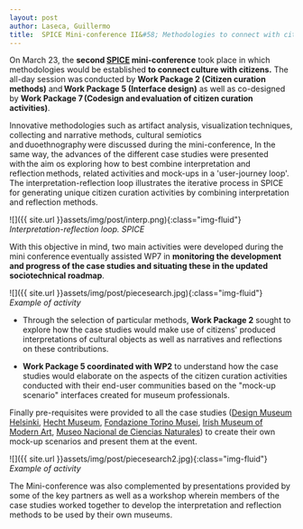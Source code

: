 ```yaml
---
layout: post
author: Laseca, Guillermo
title:  SPICE Mini-conference II&#58; Methodologies to connect with citizens
---
```


On March 23, the **second [SPICE](https://spice-h2020.eu/) mini-conference**  took place in which methodologies would be established  **to connect culture with citizens.**  The all-day session was conducted by **Work Package 2 (Citizen curation methods)** and **Work Package 5 (Interface design)** as well as co-designed by **Work Package 7 (Codesign and evaluation of citizen curation activities)**.

Innovative methodologies such as artifact analysis, visualization techniques, collecting and narrative methods, cultural semiotics and duoethnography were discussed during the mini-conference, In the same way, the advances of the different case studies were presented with the aim os exploring how to best combine interpretation and reflection methods, related activities and mock-ups in a &#39;user-journey loop&#39;. The interpretation-reflection loop illustrates the iterative process in SPICE for generating unique citizen curation activities by combining interpretation and reflection methods.

![]({{ site.url }}assets/img/post/interp.png){:class="img-fluid"}
*Interpretation-reflection loop. SPICE*

With this objective in mind, two main activities were developed during the mini conference eventually assisted WP7 in  **monitoring the development and progress of the case studies and situating these in the updated sociotechnical roadmap**.

![]({{ site.url }}assets/img/post/piecesearch.jpg){:class="img-fluid"}
*Example of activity*

- Through the selection of particular methods,  **Work Package 2**  sought to explore how the case studies would make use of citizens&#39; produced interpretations of cultural objects as well as narratives and reflections on these contributions.

- **Work Package 5 coordinated with WP2**  to understand how the case studies would elaborate on the aspects of the citizen curation activities conducted with their end-user communities based on the &quot;mock-up scenario&quot; interfaces created for museum professionals.

Finally pre-requisites were provided to all the case studies ([Design Museum Helsinki](https://www.designmuseum.fi/en/), [Hecht Museum](https://www.haifa.ac.il/index.php/en/), [Fondazione Torino Musei](https://www.fondazionetorinomusei.it/it), [Irish Museum of Modern Art](https://imma.ie/), [Museo Nacional de Ciencias Naturales](https://www.mncn.csic.es/en)) to create their own mock-up scenarios and present them at the event.

![]({{ site.url }}assets/img/post/piecesearch2.jpg){:class="img-fluid"}
*Example of activity*

The Mini-conference was also complemented by presentations provided by some of the key partners as well as a workshop wherein members of the case studies worked together to develop the interpretation and reflection methods to be used by their own museums.
